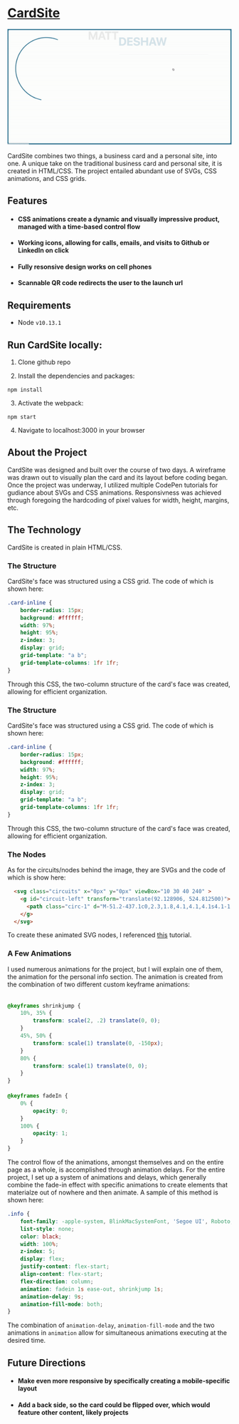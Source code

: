 # [CardSite](https://mwdeshaw.github.io/BusinessCard/)

![card](https://github.com/mwdeshaw/BusinessCard/blob/master/bizCardGif.gif)

CardSite combines two things, a business card and a personal site, into one. A unique take on the traditional business card and personal site, it is created in HTML/CSS. The project entailed abundant use of SVGs, CSS animations, and CSS grids.

## Features
* #### CSS animations create a dynamic and visually impressive product, managed with a time-based control flow
* #### Working icons, allowing for calls, emails, and visits to Github or LinkedIn on click
* #### Fully resonsive design works on cell phones
* #### Scannable QR code redirects the user to the launch url

## Requirements
* Node ```v10.13.1```

## Run CardSite locally:
1. Clone github repo

2. Install the dependencies and packages:
  ```
  npm install
  ```
 
 3. Activate the webpack:
 ```
 npm start
 ```

 4. Navigate to localhost:3000 in your browser
 
 ## About the Project
CardSite was designed and built over the course of two days. A wireframe was drawn out to visually plan the card and its layout before coding began. Once the project was underway, I utilized multiple CodePen tutorials for gudiance about SVGs and CSS animations. Responsivness was achieved through foregoing the hardcoding of pixel values for width, height, margins, etc.

## The Technology
CardSite is created in plain HTML/CSS.

### The Structure
CardSite's face was structured using a CSS grid. The code of which is shown here:
```CSS
.card-inline {
    border-radius: 15px;
    background: #ffffff;
    width: 97%;
    height: 95%;
    z-index: 3;
    display: grid;
    grid-template: "a b";
    grid-template-columns: 1fr 1fr;
}
```
Through this CSS, the two-column structure of the card's face was created, allowing for efficient organization.

### The Structure
CardSite's face was structured using a CSS grid. The code of which is shown here:
```CSS
.card-inline {
    border-radius: 15px;
    background: #ffffff;
    width: 97%;
    height: 95%;
    z-index: 3;
    display: grid;
    grid-template: "a b";
    grid-template-columns: 1fr 1fr;
}
```
Through this CSS, the two-column structure of the card's face was created, allowing for efficient organization.

### The Nodes
As for the circuits/nodes behind the image, they are SVGs and the code of which is show here:
```HTML
  <svg class="circuits" x="0px" y="0px" viewBox="10 30 40 240" >
    <g id="circuit-left" transform="translate(92.128906, 524.812500)">
      <path class="circ-1" d="M-51.2-437.1c0,2.3,1.8,4.1,4.1,4.1s4.1-1.8,4.1-4.1c0-1.8-1.2-3.3-2.8-3.9v-24.2l-13.8-13.8V-502 c1.6-0.6,2.8-2.1,2.8-3.9c0-2.3-1.8-4.1-4.1-4.1s-4.1,1.8-4.1,4.1c0,1.8,1.2,3.3,2.8,3.9v24.2l13.8,13.8v23.1 C-50.1-440.4-51.2-438.9-51.2-437.1" />
    </g>
  </svg>
```
To create these animated SVG nodes, I referenced [this](https://codepen.io/lentilz/pen/NyBEBw) tutorial.

### A Few Animations
I used numerous animations for the project, but I will explain one of them, the animation for the personal info section. The animation is created from the combination of two different custom keyframe animations:
```CSS

@keyframes shrinkjump {
	10%, 35% {
		transform: scale(2, .2) translate(0, 0);
	}
	45%, 50% {
		transform: scale(1) translate(0, -150px);
	}
	80% {
		transform: scale(1) translate(0, 0);
	}
}

@keyframes fadeIn {
	0% {
		opacity: 0;
	}
	100% {
		opacity: 1;
	}
}
```
The control flow of the animations, amongst themselves and on the entire page as a whole, is accomplished through animation delays. For the entire project, I set up a system of animations and delays, which generally combine the fade-in effect with specific animations to create elements that materialze out of nowhere and then animate. A sample of this method is shown here:
```CSS
.info {
    font-family: -apple-system, BlinkMacSystemFont, 'Segoe UI', Roboto, Oxygen, Ubuntu, Cantarell, 'Open Sans', 'Helvetica Neue', sans-serif;
    list-style: none;
    color: black;
    width: 100%;
    z-index: 5;
    display: flex;
    justify-content: flex-start;
    align-content: flex-start;
    flex-direction: column;
    animation: fadein 1s ease-out, shrinkjump 1s;
    animation-delay: 9s;
    animation-fill-mode: both;
}
```
The combination of ```animation-delay```, ```animation-fill-mode``` and the two animations in ```animation``` allow for simultaneous animations executing at the desired time.

 ## Future Directions
* #### Make even more responsive by specifically creating a mobile-specific layout
* #### Add a back side, so the card could be flipped over, which would feature other content, likely projects

